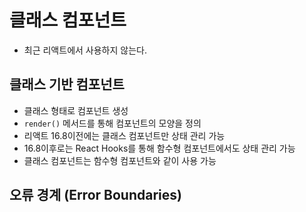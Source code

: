 # 클래스 컴포넌트
- 최근 리액트에서 사용하지 않는다.
## 클래스 기반 컴포넌트
- 클래스 형태로 컴포넌트 생성
- `render()` 메서드를 통해 컴포넌트의 모양을 정의
- 리액트 16.8이전에는 클래스 컴포넌트만 상태 관리 가능
- 16.8이후로는 React Hooks를 통해 함수형 컴포넌트에서도 상태 관리 가능
- 클래스 컴포넌트는 함수형 컴포넌트와 같이 사용 가능
## 오류 경계 (Error Boundaries) 